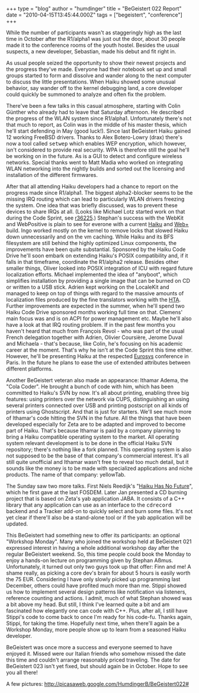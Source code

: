 +++
type = "blog"
author = "humdinger"
title = "BeGeistert 022 Report"
date = "2010-04-15T13:45:44.000Z"
tags = ["begeistert", "conference"]
+++


<!--more-->

While the number of participants wasn't as staggeringly high as the last time in October after the R1/alpha1 was just out the door, about 30 people made it to the conference rooms of the youth hostel. Besides the usual suspects, a new developer, Sebastian, made his debut and fit right in.

As usual people seized the opportunity to show their newest projects and the progress they've made. Everyone had their notebook set up and small groups started to form and dissolve and wander along to the next computer to discuss the little presentations. When  Haiku showed some unusual behavior, say wander off to the kernel debugging land, a core developer could quickly be summoned to analyze and often fix the problem.

There've been a few talks in this casual atmosphere, starting with Colin Günther who already had to leave that Saturday afternoon. He described the progress of the WLAN system since R1/alpha1. Unfortunately there's not that much to report, as Colin was in the middle of his master thesis, which he'll start defending in May (good luck!). Since last BeGeistert Haiku gained 12 working FreeBSD drivers. Thanks to Alex Botero-Lowry (drax) there's now a tool called <tt>setwep</tt> which enables WEP encryption, which however, isn't considered to provide real security. WPA is therefore still the goal he'll be working on in the future. As is a GUI to detect and configure wireless networks. Special thanks went to Matt Madia who worked on integrating WLAN networking into the nightly builds and sorted out the licensing and installation of the different firmwares.

After that all attending Haiku developers had a chance to report on the progress made since R1/alpha1.
The biggest alpha2-blocker seems to be the missing IRQ routing which can lead to particularly WLAN drivers freezing the system. One idea that was briefly discussed, was to prevent these devices to share IRQs at all. (Looks like Michael Lotz started work on that during the Code Sprint, see <a href="https://dev.haiku-os.org/changeset/36225">r36225</a>.)
Stephan's success with the WebKit and WebPositive is plain to see for everone with a current <a href="http://files.haiku-os.org/">Haiku</a> and <a href="http://mmlr.dyndns.org/chrome/site/nightlies/index.html">Web+</a> build.
Ingo worked mostly on the kernel to remove locks that slowed Haiku down unnecessarily and on the vm caching. While Haiku and its BFS filesystem are still behind the highly optimized Linux components, the improvements have been quite substantial. Sponsored by the Haiku Code Drive he'll soon embark on extending Haiku's POSIX compatibility and, if it falls in that timeframe, coordinate the R1/alpha2 release.
Besides other smaller things, Oliver looked into POSIX integration of ICU with regard future localization efforts.
Michael implemented the idea of "anyboot", which simplifies installation by providing a single image that can be burned on CD or written to a USB stick.
Adrien kept working on the LocaleKit and managed to keep on top of things with regard to the massive amounts of localization files produced by the fine translators working with the <a href="http://hta.haikuzone.net/">HTA</a>. Further improvements are expected in the summer, when he'll spend two Haiku Code Drive sponsored months working full time on that.
Clemens' main focus was and is on ACPI for power management etc. Maybe he'll also have a look at that IRQ routing problem.
If in the past few months you haven't heard that much from François Revol - who was part of the usual French delegation together with Adrien, Olivier Coursière, Jerome Duval and Michaela - that's because, like Colin, he's focusing on his academic career at the moment. That's why he isn't at the Code Sprint this time either. However, he'll be presenting Haiku at the respected <a href="http://www.eurosys.org/">Eurosys</a> conference in Paris. In the future he plans to ease the use of extended attributes between different platforms.

Another BeGeistert veteran also made an appearance: Ithamar Adema, the "Cola Coder". He brought a bunch of code with him, which has been committed to Haiku's SVN by now. It's all about printing, enabling three big features: using printers over the network via CUPS, distinguishing an using several printers connected over USB and printing postscript on all kinds of printers using Ghostscript.
And that is just for starters. We'll see much more of Ithamar's code hitting the SVN in the future. All the things that have been developed especially for Zeta are to be adapted and improved to become part of Haiku.
That's because Ithamar is paid by a company planning to bring a Haiku compatible operating system to the market. All operating system relevant development is to be done in the official Haiku SVN repository; there's nothing like a fork planned. This operating system is also not supposed to be the base of that company's commercial interest. It's all still quite unofficial and Ithamar wasn't free to reveal too much detail, but it sounds like the money is to be made with specialized applications and niche products. The name of that company: yellowTab.

The Sunday saw two more talks. First Niels Reedijk's "<a href="/blog/nielx/2010-04-11_haiku_has_no_future">Haiku Has No Future</a>", which he first gave at the last FOSDEM.
Later Jan presented a CD burning project that is based on Zeta's yab application JABA. It consists of a C++ library that any application can use as an interface to the <tt>cdrecord</tt> backend and a Tracker add-on to quickly select and burn some files. It's not yet clear if there'll also be a stand-alone tool or if the yab application will be updated.

This BeGeistert had something new to offer its participants: an optional "Workshop Monday". Many who joined the workshop held at BeGeistert 021 expressed interest in having a whole additional workshop day after the regular BeGeistert weekend. So, this time people could book the Monday to enjoy a hands-on lecture on programming given by Stephan Aßmus. Unfortunately, it turned out only two guys took up that offer: Finn and me!
A shame really, as picking a core dev's brain for about 5 hours is easily worth the 75 EUR. Considering I have only slowly picked up programming last December, others could have profited much more than me. Stippi showed us how to implement several design patterns like notification via listeners, reference counting and actions. I admit, much of what Stephan showed was a bit above my head. But still, I think I've learned quite a bit and am fascinated how elegantly one can code with C++. Plus, after all, I still have Stippi's code to come back to once I'm ready for his code-fu.
Thanks again, Stippi, for taking the time. Hopefully next time, when there'll again be a Workshop Monday, more people show up to learn from a seasoned Haiku developer.

BeGeistert was once more a success and everyone seemed to have enjoyed it. Missed were our Italian friends who somehow missed the date this time and couldn't arrange reasonably priced traveling. The date for BeGeistert 023 isn't yet fixed, but should again be in October. Hope to see you all there!

A few pictures:
http://picasaweb.google.com/HumdingerB/BeGeistert022#